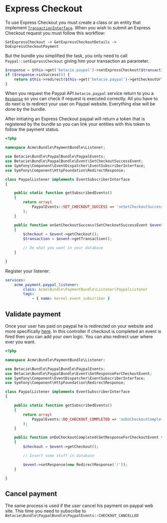 Express Checkout
================

To use Express Checkout you must create a class or an entity that implement [`TransactionInterface`](https://github.com/betacie/BetaciePaypalBundle/blob/master/Model/TransactionInterface.php).
When you wish to submit an Express Checkout request you must follow this workflow:

    SetExpressCheckout -> GetExpressCheckoutDetails -> DoExpressCheckoutPayment

But the bundle you simplified the task, you only need to call `Paypal::setExpressCheckout` giving him your transaction as parameter.

```php
$response = $this->get('betacie.paypal')->setExpressCheckout($transaction);
if ($response->isSuccess()) {
    return $this->redirect($this->get('betacie.paypal')->getCheckoutUrl($response));
}
```

When you request the Paypal API `betacie.paypal` service return to you a [`Response`](https://github.com/betacie/BetaciePaypalBundle/blob/master/Response/Response.php)
so you can check if request is executed correctly. All you have to do next is to redirect your user on Paypal website. Everything else will be done by the bundle.

After initiating an Express Checkout paypal will return a token that is registered by the bundle so you can link your entities with this token to
follow the payment status.

```php
<?php

namespace Acme\Bundle\PaymentBundle\Listener;

use Betacie\Bundle\PaypalBundle\PaypalEvents;
use Betacie\Bundle\PaypalBundle\Event\SetCheckoutSuccessEvent;
use Symfony\Component\EventDispatcher\EventSubscriberInterface;
use Symfony\Component\HttpFoundation\RedirectResponse;

class PaypalListener implements EventSubscriberInterface
{

    public static function getSubscribedEvents()
    {
        return array(
            PaypalEvents::SET_CHECKOUT_SUCCESS => 'onSetCheckoutSuccess',
        );
    }

    public function onSetCheckoutSuccess(SetCheckoutSuccessEvent $event)
    {
        $checkout = $event->getCheckout();
        $transaction = $event->getTransaction();

        // Do what you want in your database
    }

}
```

Register your listener:

```yml
services:
    acme_payment.paypal_listener:
        class: Acme\Bundle\PaymentBundle\Listener\PaypalListener
        tags:
            - { name: kernel.event_subscriber }
```

Validate payment
----------------

Once your user has paid on paypal he is redirected on your website and more specifically [here](https://github.com/betacie/BetaciePaypalBundle/blob/master/Controller/CheckoutController.php#L21).
In this controller if checkout is completed an event is fired then you can add your own logic. You can also redirect user where ever you want.

```php
<?php

namespace Acme\Bundle\PaymentBundle\Listener;

use Betacie\Bundle\PaypalBundle\PaypalEvents;
use Betacie\Bundle\PaypalBundle\Event\GetResponseForCheckoutEvent;
use Symfony\Component\EventDispatcher\EventSubscriberInterface;
use Symfony\Component\HttpFoundation\RedirectResponse;

class PaypalListener implements EventSubscriberInterface
{

    public static function getSubscribedEvents()
    {
        return array(
            PaypalEvents::DO_CHECKOUT_COMPLETED => 'onDoCheckoutCompleted',
        );
    }

    public function onDoCheckoutCompleted(GetResponseForCheckoutEvent $event)
    {
        $checkout = $event->getCheckout();

        // Insert some stuff in database

        $event->setResponse(new RedirectResponse('/'));
    }

}
```

Cancel payment
--------------

The same process is used if the user cancel his payment on paypal web site. This time you need to subscribe to `Betacie\Bundle\PaypalBundle\PaypalEvents::CHECKOUT_CANCELLED`